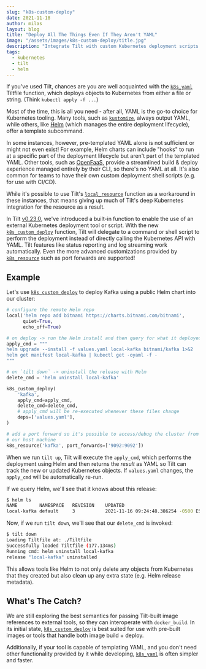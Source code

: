 ```yaml
---
slug: "k8s-custom-deploy"
date: 2021-11-18
author: milas
layout: blog
title: "Deploy All The Things Even If They Aren't YAML"
image: "/assets/images/k8s-custom-deploy/title.jpg"
description: "Integrate Tilt with custom Kubernetes deployment scripts & tools"
tags:
  - kubernetes
  - tilt
  - helm
---
```


If you've used Tilt, chances are you are well acquainted with the [`k8s_yaml`][api-k8s_yaml] Tiltfile function, which deploys objects to Kubernetes from either a file or string.
(Think `kubectl apply -f ...`)

Most of the time, this is all you need - after all, YAML is the go-to choice for Kubernetes tooling.
Many tools, such as [`kustomize`][kustomize], always output YAML, while others, like [Helm][helm] (which manages the entire deployment lifecycle), offer a template subcommand.

In some instances, however, pre-templated YAML alone is not sufficient or might not even exist!
For example, Helm charts can include "hooks" to run at a specific part of the deployment lifecycle but aren't part of the templated YAML.
Other tools, such as [OpenFaaS][openfaas], provide a streamlined build & deploy experience managed entirely by their CLI, so there's no YAML at all.
It's also common for teams to have their own custom deployment shell scripts (e.g. for use with CI/CD).

While it's possible to use Tilt's [`local_resource`][api-local_resource] function as a workaround in these instances, that means giving up much of Tilt's deep Kubernetes integration for the resource as a result.

In Tilt [v0.23.0][tilt-releases], we've introduced a built-in function to enable the use of an external Kubernetes deployment tool or script.
With the new [`k8s_custom_deploy`][api-k8s_custom_deploy] function, Tilt will delegate to a command or shell script to perform the deployment instead of directly calling the Kubernetes API with YAML.
Tilt features like status reporting and log streaming work automatically.
Even the more advanced customizations provided by [`k8s_resource`][api-k8s_resource] such as port forwards are supported!

## Example
Let's use [`k8s_custom_deploy`][api-k8s_custom_deploy] to deploy Kafka using a public Helm chart into our cluster:
```python
# configure the remote Helm repo
local('helm repo add bitnami https://charts.bitnami.com/bitnami',
      quiet=True,
      echo_off=True)

# on deploy -> run the Helm install and then query for what it deployed
apply_cmd = """
helm upgrade --install -f values.yaml local-kafka bitnami/kafka 1>&2
helm get manifest local-kafka | kubectl get -oyaml -f -
"""

# on `tilt down` -> uninstall the release with Helm
delete_cmd = 'helm uninstall local-kafka'

k8s_custom_deploy(
    'kafka',
    apply_cmd=apply_cmd,
    delete_cmd=delete_cmd,
    # apply_cmd will be re-executed whenever these files change
    deps=['values.yaml'],
)

# add a port forward so it's possible to access/debug the cluster from
# our host machine
k8s_resource('kafka', port_forwards=['9092:9092'])
```

When we run `tilt up`, Tilt will execute the `apply_cmd`, which performs the deployment using Helm and then returns the _result_ as YAML so Tilt can track the new or updated Kubernetes objects.
If `values.yaml` changes, the `apply_cmd` will be automatically re-run.

If we query Helm, we'll see that it knows about this release:
```bash
$ helm ls
NAME       	NAMESPACE	REVISION	UPDATED                             	STATUS  	CHART       	APP VERSION
local-kafka	default  	3       	2021-11-16 09:24:48.386254 -0500 EST	deployed	kafka-14.4.1	2.8.1
```

Now, if we run `tilt down`, we'll see that our `delete_cmd` is invoked:
```bash
$ tilt down
Loading Tiltfile at: ./Tiltfile
Successfully loaded Tiltfile (177.134ms)
Running cmd: helm uninstall local-kafka
release "local-kafka" uninstalled
```
This allows tools like Helm to not only delete any objects from Kubernetes that they created but also clean up any extra state (e.g. Helm release metadata).

## What's The Catch?
We are still exploring the best semantics for passing Tilt-built image references to external tools, so they can interoperate with `docker_build`.
In its initial state, [`k8s_custom_deploy`][api-k8s_custom_deploy] is best suited for use with pre-built images or tools that handle both image build + deploy.

Additionally, if your tool is capable of templating YAML, and you don't need other functionality provided by it while developing, [`k8s_yaml`][api-k8s_yaml] is often simpler and faster.


[api-helm]: https://docs.tilt.dev/api.html#api.helm
[api-k8s_custom_deploy]: https://docs.tilt.dev/api.html#api.k8s_custom_depliy
[api-k8s_yaml]: https://docs.tilt.dev/api.html#api.k8s_yaml
[api-k8s_resource]: https://docs.tilt.dev/api.html#api.k8s_resource
[api-local_resource]: https://docs.tilt.dev/api.html#api.local_resource
[docs-helm-reimplement]: https://docs.tilt.dev/helm.html#re-implementing-the-helm-built-in
[ext-helm_remote]: https://github.com/tilt-dev/tilt-extensions/tree/master/helm_remote
[helm]: https://helm.sh/
[kustomize]: https://kustomize.io/
[openfaas]: https://www.openfaas.com/
[tilt-releases]: https://github.com/tilt-dev/tilt/releases
